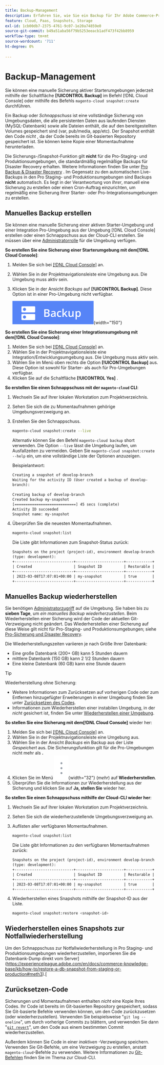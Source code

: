 ```yaml
---
title: Backup-Management
description: Erfahren Sie, wie Sie ein Backup für Ihr Adobe Commerce-Projekt in der Cloud-Infrastruktur manuell erstellen und wiederherstellen.
feature: Cloud, Paas, Snapshots, Storage
exl-id: 1cb00db7-2375-4761-9c07-1e20a74859e0
source-git-commit: b49a51aba56f79b5253eeacb1adf473f42bb8959
workflow-type: tm+mt
source-wordcount: '711'
ht-degree: 0%

---
```


# Backup-Management

Sie können eine manuelle Sicherung aktiver Starterumgebungen jederzeit mithilfe der Schaltfläche **[!UICONTROL Backup]** im Befehl [!DNL Cloud Console] oder mithilfe des Befehls `magento-cloud snapshot:create` durchführen.

Ein Backup oder _Schnappschuss_ ist eine vollständige Sicherung von Umgebungsdaten, die alle persistenten Daten aus laufenden Diensten (MySQL-Datenbank) sowie alle Dateien enthält, die auf den bereitgestellten Volumes gespeichert sind (var, pub/media, app/etc). Der Snapshot enthält den Code _nicht_ , da der Code bereits im Git-basierten Repository gespeichert ist. Sie können keine Kopie einer Momentaufnahme herunterladen.

Die Sicherungs-/Snapshot-Funktion gilt **nicht** für die Pro-Staging- und Produktionsumgebungen, die standardmäßig regelmäßige Backups für Disaster Recovery erhalten. Weitere Informationen finden Sie unter [Pro Backup &amp; Disaster Recovery](../architecture/pro-architecture.md#backup-and-disaster-recovery) . Im Gegensatz zu den automatischen Live-Backups in den Pro Staging- und Produktionsumgebungen sind Backups **nicht** automatisch. Es liegt in der Verantwortung von _Ihrer_, manuell eine Sicherung zu erstellen oder einen Cron-Auftrag einzurichten, um regelmäßig eine Sicherung Ihrer Starter- oder Pro-Integrationsumgebungen zu erstellen.

## Manuelles Backup erstellen

Sie können eine manuelle Sicherung einer aktiven Starter-Umgebung und einer Integration Pro-Umgebung aus der Umgebung [!DNL Cloud Console] erstellen oder einen Schnappschuss aus der Cloud-CLI erstellen. Sie müssen über eine [Administratorrolle](../project/user-access.md) für die Umgebung verfügen.

**So erstellen Sie eine Sicherung einer Starterumgebung mit dem[!DNL Cloud Console]**:

1. Melden Sie sich bei [[!DNL Cloud Console]](https://console.adobecommerce.com) an.
1. Wählen Sie in der Projektnavigationsleiste eine Umgebung aus. Die Umgebung muss aktiv sein.
1. Klicken Sie in der Ansicht _Backups_ auf **[!UICONTROL Backup]**. Diese Option ist in einer Pro-Umgebung nicht verfügbar.

   ![Backup](../../assets/button-backup.png){width="150"}

**So erstellen Sie eine Sicherung einer Integrationsumgebung mit dem[!DNL Cloud Console]**:

1. Melden Sie sich bei [[!DNL Cloud Console]](https://console.adobecommerce.com) an.
1. Wählen Sie in der Projektnavigationsleiste eine Integration/Entwicklungsumgebung aus. Die Umgebung muss aktiv sein.
1. Wählen Sie im Menü oben rechts die Option **[!UICONTROL Backup]** aus. Diese Option ist sowohl für Starter- als auch für Pro-Umgebungen verfügbar.
1. Klicken Sie auf die Schaltfläche **[!UICONTROL Yes]** .

**So erstellen Sie einen Schnappschuss mit der `magento-cloud` CLI**:

1. Wechseln Sie auf Ihrer lokalen Workstation zum Projektverzeichnis.
1. Sehen Sie sich die zu Momentaufnahmen gehörige Umgebungsverzweigung an.
1. Erstellen Sie den Schnappschuss.

   ```bash
   magento-cloud snapshot:create --live
   ```

   Alternativ können Sie den Befehl `magento-cloud backup` short verwenden. Die Option `--live` lässt die Umgebung laufen, um Ausfallzeiten zu vermeiden. Geben Sie `magento-cloud snapshot:create --help` ein, um eine vollständige Liste der Optionen anzuzeigen.

   Beispielantwort:

   ```
   Creating a snapshot of develop-branch
   Waiting for the activity ID (User created a backup of develop-branch):
   
   Creating backup of develop-branch
   Created backup my-snapshot
   [============================] 45 secs (complete)
   Activity ID succeeded
   Snapshot name: my-snapshot
   ```

1. Überprüfen Sie die neuesten Momentaufnahmen.

   ```bash
   magento-cloud snapshot:list
   ```

   Die Liste gibt Informationen zum Snapshot-Status zurück:

   ```
   Snapshots on the project (project-id), environment develop-branch (type: development):
   +---------------------------+----------------------+------------+
   | Created                   | Snapshot ID          | Restorable |
   +---------------------------+----------------------+------------+
   | 2023-03-08T17:07:01+00:00 | my-snapshot          | true       |
   +---------------------------+----------------------+------------+
   ```

## Manuelles Backup wiederherstellen

Sie benötigen [Administratorzugriff](../project/user-access.md) auf die Umgebung. Sie haben bis zu **sieben Tage**, um _ein manuelles Backup wiederherzustellen_. Beim Wiederherstellen einer Sicherung wird der Code der aktuellen Git-Verzweigung nicht geändert. Das Wiederherstellen einer Sicherung auf diese Weise gilt nicht für Pro-Staging- und Produktionsumgebungen; siehe [Pro-Sicherung und Disaster Recovery](../architecture/pro-architecture.md#backup-and-disaster-recovery).

Die Wiederherstellungszeiten variieren je nach Größe Ihrer Datenbank:

- Eine große Datenbank (200+ GB) kann 5 Stunden dauern
- mittlere Datenbank (150 GB) kann 2 1/2 Stunden dauern
- Eine kleine Datenbank (60 GB) kann eine Stunde dauern

>[!TIP]
>
>Wiederherstellung ohne Sicherung:
>
>- Weitere Informationen zum Zurücksetzen auf vorherigen Code oder zum Entfernen hinzugefügter Erweiterungen in einer Umgebung finden Sie unter [Zurücksetzen des Codes](#roll-back-code).
>- Informationen zum Wiederherstellen einer instabilen Umgebung, in der _nicht_ gesichert ist, finden Sie unter [Wiederherstellen einer Umgebung](../development/restore-environment.md).

**So stellen Sie eine Sicherung mit dem[!DNL Cloud Console]** wieder her:

1. Melden Sie sich bei [[!DNL Cloud Console]](https://console.adobecommerce.com) an.
1. Wählen Sie in der Projektnavigationsleiste eine Umgebung aus.
1. Wählen Sie in der Ansicht _Backups_ ein Backup aus der Liste _Gespeichert_ aus. Die Sicherungsfunktion gilt für die Pro-Umgebungen nicht mehr als **.**
1. Klicken Sie im Menü ![Mehr](../../assets/icon-more.png){width="32"} (_mehr_) auf **Wiederherstellen**.
1. Überprüfen Sie die Informationen zur Wiederherstellung aus der Sicherung und klicken Sie auf **Ja, stellen Sie** wieder her.

**So stellen Sie einen Schnappschuss mithilfe der Cloud-CLI wieder her**:

1. Wechseln Sie auf Ihrer lokalen Workstation zum Projektverzeichnis.
1. Sehen Sie sich die wiederherzustellende Umgebungsverzweigung an.
1. Auflisten aller verfügbaren Momentaufnahmen.

   ```bash
   magento-cloud snapshot:list
   ```

   Die Liste gibt Informationen zu den verfügbaren Momentaufnahmen zurück:

   ```
   Snapshots on the project (project-id), environment develop-branch (type: development):
   +---------------------------+----------------------+------------+
   | Created                   | Snapshot ID          | Restorable |
   +---------------------------+----------------------+------------+
   | 2023-03-08T17:07:01+00:00 | my-snapshot          | true       |
   +---------------------------+----------------------+------------+
   ```

1. Wiederherstellen eines Snapshots mithilfe der Snapshot-ID aus der Liste.

   ```bash
   magento-cloud snapshot:restore <snapshot-id>
   ```

## Wiederherstellen eines Snapshots zur Notfallwiederherstellung

Um den Schnappschuss zur Notfallwiederherstellung in Pro Staging- und Produktionsumgebungen wiederherzustellen, importieren Sie die Datenbank-Dump direkt vom Server](https://experienceleague.adobe.com/en/docs/commerce-knowledge-base/kb/how-to/restore-a-db-snapshot-from-staging-or-production#meth3).[

## Zurücksetzen-Code

Sicherungen und Momentaufnahmen enthalten _nicht_ eine Kopie Ihres Codes. Ihr Code ist bereits im Git-basierten Repository gespeichert, sodass Sie Git-basierte Befehle verwenden können, um den Code zurückzusetzen (oder wiederherzustellen). Verwenden Sie beispielsweise &quot;`git log --oneline`&quot;, um durch vorherige Commits zu blättern, und verwenden Sie dann &quot;[`git revert`](https://git-scm.com/docs/git-revert)&quot;, um den Code aus einem bestimmten Commit wiederherzustellen.

Außerdem können Sie Code in einer _inaktiven_ -Verzweigung speichern. Verwenden Sie Git-Befehle, um eine Verzweigung zu erstellen, anstatt `magento-cloud`-Befehle zu verwenden. Weitere Informationen zu [Git-Befehlen](../dev-tools/cloud-cli-overview.md#git-commands) finden Sie im Thema zur Cloud-CLI.
